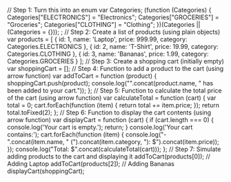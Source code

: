 // Step 1: Turn this into an enum
var Categories;
(function (Categories) {
    Categories["ELECTRONICS"] = "Electronics";
    Categories["GROCERIES"] = "Groceries";
    Categories["CLOTHING"] = "Clothing";
})(Categories || (Categories = {}));
;
// Step 2: Create a list of products (using plain objects)
var products = [
    { id: 1, name: 'Laptop', price: 999.99, category: Categories.ELECTRONICS },
    { id: 2, name: 'T-Shirt', price: 19.99, category: Categories.CLOTHING },
    { id: 3, name: 'Bananas', price: 1.99, category: Categories.GROCERIES }
];
// Step 3: Create a shopping cart (initially empty)
var shoppingCart = [];
// Step 4: Function to add a product to the cart (using arrow function)
var addToCart = function (product) {
    shoppingCart.push(product);
    console.log("".concat(product.name, " has been added to your cart."));
};
// Step 5: Function to calculate the total price of the cart (using arrow function)
var calculateTotal = function (cart) {
    var total = 0;
    cart.forEach(function (item) { return total += item.price; });
    return total.toFixed(2);
};
// Step 6: Function to display the cart contents (using arrow function)
var displayCart = function (cart) {
    if (cart.length === 0) {
        console.log('Your cart is empty.');
        return;
    }
    console.log('Your cart contains:');
    cart.forEach(function (item) {
        console.log("- ".concat(item.name, " (").concat(item.category, "): $").concat(item.price));
    });
    console.log("Total: $".concat(calculateTotal(cart)));
};
// Step 7: Simulate adding products to the cart and displaying it
addToCart(products[0]); // Adding Laptop
addToCart(products[2]); // Adding Bananas
displayCart(shoppingCart);
